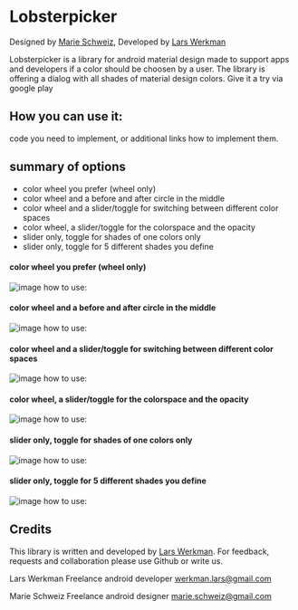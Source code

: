 # Lobsterpicker
Designed by <a href="http://dvsty.com">Marie Schweiz</a>, Developed by <a href="https://larswerkman.com">Lars Werkman</a>

Lobsterpicker is a library for android material design made to support apps and developers if a color should be choosen by a user. The library is offering a dialog with all shades of material design colors. Give it a try via google play

## How you can use it:

code you need to implement, or additional links how to implement them.

## summary of options

* color wheel you prefer (wheel only)
* color wheel and a before and after circle in the middle
* color wheel and a slider/toggle for switching between different color spaces
* color wheel, a slider/toggle for the colorspace and the opacity
* slider only, toggle for shades of one colors only
* slider only,  toggle for 5 different shades you define


#### color wheel you prefer (wheel only)

![image](http://dvsty.com/git-lobsterpicker/option-wheel.png)
how to use:

#### color wheel and a before and after circle in the middle

![image](http://dvsty.com/git-lobsterpicker/option-wheel-circle.png)
how to use:

#### color wheel and a slider/toggle for switching between different color spaces

![image](http://dvsty.com/git-lobsterpicker/option-wheel-toggle-opacity.png)
how to use:

#### color wheel, a slider/toggle for the colorspace and the opacity

![image](http://dvsty.com/git-lobsterpicker/option-wheel-toggle-opacity.png)
how to use:

#### slider only, toggle for shades of one colors only

![image]()
how to use:

#### slider only,  toggle for 5 different shades you define

![image](http://dvsty.com/git-lobsterpicker/option-toggle.png)
how to use:


## Credits
This library is written and developed by <a href="https://larswerkman.com">Lars Werkman</a>. For feedback, requests and collaboration please use Github or write us. 

Lars Werkman
Freelance android developer
werkman.lars@gmail.com

Marie Schweiz
Freelance android designer
marie.schweiz@gmail.com